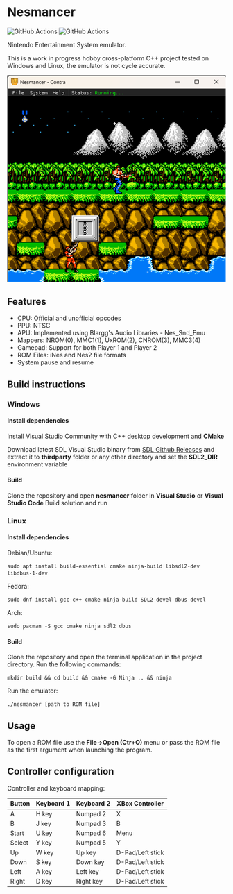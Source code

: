 # Nesmancer
![GitHub Actions](https://github.com/cipfge/nesmancer/actions/workflows/windows.yaml/badge.svg)
![GitHub Actions](https://github.com/cipfge/nesmancer/actions/workflows/linux.yaml/badge.svg)

Nintendo Entertainment System emulator.

This is a work in progress hobby cross-platform C++ project tested on Windows and Linux, the emulator is not cycle accurate.

![screenshot](docs/screenshot.png)

## Features
* CPU: Official and unofficial opcodes
* PPU: NTSC
* APU: Implemented using Blargg's Audio Libraries - Nes_Snd_Emu
* Mappers: NROM(0), MMC1(1), UxROM(2), CNROM(3), MMC3(4)
* Gamepad: Support for both Player 1 and Player 2
* ROM Files: iNes and Nes2 file formats
* System pause and resume

## Build instructions

### Windows

#### Install dependencies
Install Visual Studio Community with C++ desktop development and **CMake**

Download latest SDL Visual Studio binary from [SDL Github Releases](https://github.com/libsdl-org/SDL/) and extract it to **thirdparty** folder or any other directory and set the **SDL2_DIR** environment variable

#### Build
Clone the repository and open **nesmancer** folder in **Visual Studio** or **Visual Studio Code**
Build solution and run

### Linux

#### Install dependencies
Debian/Ubuntu:
```
sudo apt install build-essential cmake ninja-build libsdl2-dev libdbus-1-dev
```

Fedora:
```
sudo dnf install gcc-c++ cmake ninja-build SDL2-devel dbus-devel
```

Arch:
```
sudo pacman -S gcc cmake ninja sdl2 dbus
```

#### Build
Clone the repository and open the terminal application in the project directory.
Run the following commands:
```
mkdir build && cd build && cmake -G Ninja .. && ninja
```
Run the emulator:
```
./nesmancer [path to ROM file]
```

## Usage
To open a ROM file use the **File->Open (Ctr+O)** menu or pass the ROM file as the first argument when launching the program.

## Controller configuration
Controller and keyboard mapping:

 Button     | Keyboard 1      | Keyboard 2      | XBox Controller  |
 -----------|-----------------|-----------------|------------------|
 A          | H key           | Numpad 2        | X                |
 B          | J key           | Numpad 3        | B                |
 Start      | U key           | Numpad 6        | Menu             |
 Select     | Y key           | Numpad 5        | Y                |
 Up         | W key           | Up key          | D-Pad/Left stick |
 Down       | S key           | Down key        | D-Pad/Left stick |
 Left       | A key           | Left key        | D-Pad/Left stick |
 Right      | D key           | Right key       | D-Pad/Left stick |

